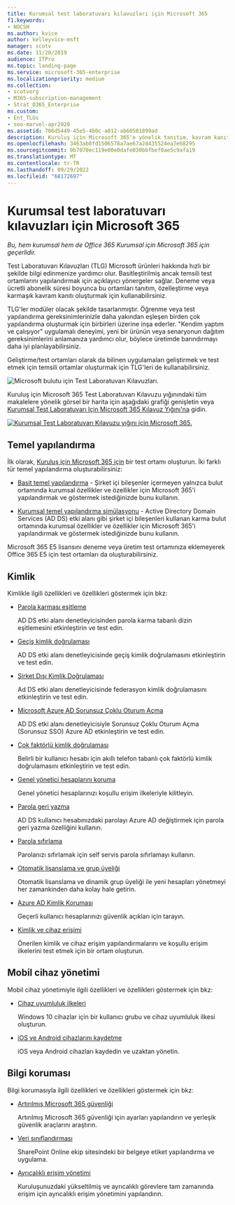 ```yaml
---
title: Kurumsal test laboratuvarı kılavuzları için Microsoft 365
f1.keywords:
- NOCSH
ms.author: kvice
author: kelleyvice-msft
manager: scotv
ms.date: 11/20/2019
audience: ITPro
ms.topic: landing-page
ms.service: microsoft-365-enterprise
ms.localizationpriority: medium
ms.collection:
- scotvorg
- M365-subscription-management
- Strat_O365_Enterprise
ms.custom:
- Ent_TLGs
- seo-marvel-apr2020
ms.assetid: 706d5449-45e5-4b0c-a012-ab60501899ad
description: Kuruluş için Microsoft 365'e yönelik tanıtım, kavram kanıtı veya geliştirme/test ortamları ayarlamak için bu Test Laboratuvarı Kılavuzlarını kullanın.
ms.openlocfilehash: 3463ab0fd1506578a7ae67a2d435524ea7e68295
ms.sourcegitcommit: 0b7070ec119e00e0dafe030bbfbef0ae5c9afa19
ms.translationtype: MT
ms.contentlocale: tr-TR
ms.lasthandoff: 09/29/2022
ms.locfileid: "68172697"
---
```

# <a name="microsoft-365-for-enterprise-test-lab-guides"></a>Kurumsal test laboratuvarı kılavuzları için Microsoft 365

*Bu, hem kurumsal hem de Office 365 Kurumsal için Microsoft 365 için geçerlidir.*

Test Laboratuvarı Kılavuzları (TLG) Microsoft ürünleri hakkında hızlı bir şekilde bilgi edinmenize yardımcı olur. Basitleştirilmiş ancak temsili test ortamlarını yapılandırmak için açıklayıcı yönergeler sağlar. Deneme veya ücretli abonelik süresi boyunca bu ortamları tanıtım, özelleştirme veya karmaşık kavram kanıtı oluşturmak için kullanabilirsiniz.

TLG'ler modüler olacak şekilde tasarlanmıştır. Öğrenme veya test yapılandırma gereksinimlerinizle daha yakından eşleşen birden çok yapılandırma oluşturmak için birbirleri üzerine inşa ederler. "Kendim yaptım ve çalışıyor" uygulamalı deneyimi, yeni bir ürünün veya senaryonun dağıtım gereksinimlerini anlamanıza yardımcı olur, böylece üretimde barındırmayı daha iyi planlayabilirsiniz.

Geliştirme/test ortamları olarak da bilinen uygulamaları geliştirmek ve test etmek için temsili ortamlar oluşturmak için TLG'leri de kullanabilirsiniz.
  
![Microsoft bulutu için Test Laboratuvarı Kılavuzları.](../media/m365-enterprise-test-lab-guides/cloud-tlg-icon.png)

Kuruluş için Microsoft 365 Test Laboratuvarı Kılavuzu yığınındaki tüm makalelere yönelik görsel bir harita için aşağıdaki grafiği genişletin veya [Kurumsal Test Laboratuvarı Için Microsoft 365 Kılavuz Yığını'na](../downloads/Microsoft365EnterpriseTLGStack.pdf) gidin.

[![Kurumsal Test Laboratuvarı Kılavuzu yığını için Microsoft 365.](../media/m365-enterprise-test-lab-guides/microsoft-365-enterprise-tlg-stack.png)](../downloads/Microsoft365EnterpriseTLGStack.pdf)

## <a name="base-configuration"></a>Temel yapılandırma

İlk olarak, [Kuruluş için Microsoft 365 için](/microsoft-365-enterprise/) bir test ortamı oluşturun. İki farklı tür temel yapılandırma oluşturabilirsiniz:

- [Basit temel yapılandırma](lightweight-base-configuration-microsoft-365-enterprise.md) - Şirket içi bileşenler içermeyen yalnızca bulut ortamında kurumsal özellikler ve özellikler için Microsoft 365'i yapılandırmak ve göstermek istediğinizde bunu kullanın.

- [Kurumsal temel yapılandırma simülasyonu](simulated-ent-base-configuration-microsoft-365-enterprise.md) - Active Directory Domain Services (AD DS) etki alanı gibi şirket içi bileşenleri kullanan karma bulut ortamında kurumsal özellikler ve özellikler için Microsoft 365'i yapılandırmak ve göstermek istediğinizde bunu kullanın.

Microsoft 365 E5 lisansını deneme veya üretim test ortamınıza eklemeyerek Office 365 E5 için test ortamları da oluşturabilirsiniz.
    
## <a name="identity"></a>Kimlik

Kimlikle ilgili özellikleri ve özellikleri göstermek için bkz:

- [Parola karması eşitleme](password-hash-sync-m365-ent-test-environment.md)
  
   AD DS etki alanı denetleyicisinden parola karma tabanlı dizin eşitlemesini etkinleştirin ve test edin.

- [Geçiş kimlik doğrulaması](pass-through-auth-m365-ent-test-environment.md)
  
   AD DS etki alanı denetleyicisinde geçiş kimlik doğrulamasını etkinleştirin ve test edin.

- [Şirket Dışı Kimlik Doğrulaması](federated-identity-for-your-microsoft-365-dev-test-environment.md)
  
   Ad DS etki alanı denetleyicisinde federasyon kimlik doğrulamasını etkinleştirin ve test edin.

- [Microsoft Azure AD Sorunsuz Çoklu Oturum Açma](single-sign-on-m365-ent-test-environment.md)
  
   AD DS etki alanı denetleyicisiyle Sorunsuz Çoklu Oturum Açma (Sorunsuz SSO) Azure AD etkinleştirin ve test edin.

- [Çok faktörlü kimlik doğrulaması](multi-factor-authentication-microsoft-365-test-environment.md)
  
   Belirli bir kullanıcı hesabı için akıllı telefon tabanlı çok faktörlü kimlik doğrulamasını etkinleştirin ve test edin.

- [Genel yönetici hesaplarını koruma](protect-global-administrator-accounts-microsoft-365-test-environment.md)

   Genel yönetici hesaplarınızı koşullu erişim ilkeleriyle kilitleyin.

- [Parola geri yazma](password-writeback-m365-ent-test-environment.md)

   AD DS kullanıcı hesabınızdaki parolayı Azure AD değiştirmek için parola geri yazma özelliğini kullanın.

- [Parola sıfırlama](password-reset-m365-ent-test-environment.md)

   Parolanızı sıfırlamak için self servis parola sıfırlamayı kullanın.

- [Otomatik lisanslama ve grup üyeliği](automate-licenses-group-membership-microsoft-365-test-environment.md)

   Otomatik lisanslama ve dinamik grup üyeliği ile yeni hesapları yönetmeyi her zamankinden daha kolay hale getirin.

- [Azure AD Kimlik Koruması](azure-ad-identity-protection-microsoft-365-test-environment.md)

   Geçerli kullanıcı hesaplarınızı güvenlik açıkları için tarayın.

- [Kimlik ve cihaz erişimi](identity-device-access-m365-test-environment.md)

   Önerilen kimlik ve cihaz erişim yapılandırmalarını ve koşullu erişim ilkelerini test etmek için bir ortam oluşturun.

## <a name="mobile-device-management"></a>Mobil cihaz yönetimi

Mobil cihaz yönetimiyle ilgili özellikleri ve özellikleri göstermek için bkz:

- [Cihaz uyumluluk ilkeleri](mam-policies-for-your-microsoft-365-enterprise-dev-test-environment.md)
    
   Windows 10 cihazlar için bir kullanıcı grubu ve cihaz uyumluluk ilkesi oluşturun.
    
- [iOS ve Android cihazlarını kaydetme](enroll-ios-and-android-devices-in-your-microsoft-enterprise-365-dev-test-environ.md)
   
   iOS veya Android cihazları kaydedin ve uzaktan yönetin.

## <a name="information-protection"></a>Bilgi koruması

Bilgi korumasıyla ilgili özellikleri ve özellikleri göstermek için bkz:

- [Artırılmış Microsoft 365 güvenliği](increased-o365-security-microsoft-365-enterprise-dev-test-environment.md)
    
   Artırılmış Microsoft 365 güvenliği için ayarları yapılandırın ve yerleşik güvenlik araçlarını araştırın.
  
- [Veri sınıflandırması](data-classification-microsoft-365-enterprise-dev-test-environment.md)
    
   SharePoint Online ekip sitesindeki bir belgeye etiket yapılandırma ve uygulama.
    
- [Ayrıcalıklı erişim yönetimi](privileged-access-microsoft-365-enterprise-dev-test-environment.md)
    
   Kuruluşunuzdaki yükseltilmiş ve ayrıcalıklı görevlere tam zamanında erişim için ayrıcalıklı erişim yönetimini yapılandırın.